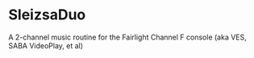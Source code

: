 # SleizsaDuo
A 2-channel music routine for the Fairlight Channel F console (aka VES, SABA VideoPlay, et al)
